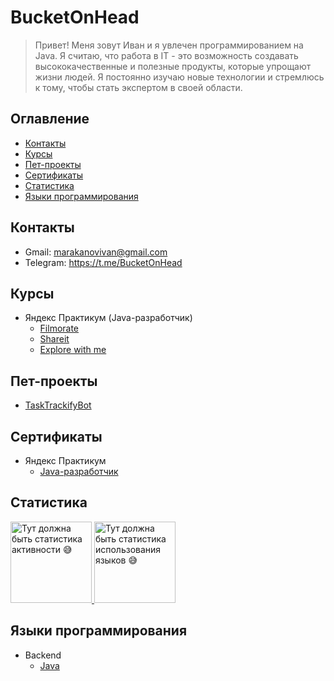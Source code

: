 # BucketOnHead

> Привет! Меня зовут Иван и я увлечен программированием на Java.
> Я считаю, что работа в IT - это возможность создавать
> высококачественные и полезные продукты, которые упрощают жизни людей.
> Я постоянно изучаю новые технологии и стремлюсь к тому,
> чтобы стать экспертом в своей области.

## Оглавление

- [Контакты](#контакты)
- [Курсы](#курсы)
- [Пет-проекты](#пет-проекты)
- [Сертификаты](#сертификаты)
- [Статистика](#статистика)
- [Языки программирования](#языки-программирования)

## Контакты

- Gmail: marakanovivan@gmail.com
- Telegram: https://t.me/BucketOnHead

## Курсы

- Яндекс Практикум (Java-разработчик)
    - [Filmorate](https://github.com/BucketOnHead/java-filmorate)
    - [Shareit](https://github.com/BucketOnHead/java-shareit)
    - [Explore with me](https://github.com/BucketOnHead/java-explore-with-me)

## Пет-проекты

- [TaskTrackifyBot](https://github.com/BucketOnHead/java-task-tracker-telegram-bot/tree/main)

## Сертификаты

- Яндекс Практикум
    - [Java-разработчик](.readme/certificates/yandex/java-developer.pdf)

## Статистика

<a href="https://github-readme-stats.vercel.app/api?username=BucketOnHead&show_icons=true&count_private=true"> 
  <img height='130' src="https://github-readme-stats.vercel.app/api?username=BucketOnHead&show_icons=true&count_private=true&hide=issues,contribs" alt="Тут должна быть статистика активности 😅"/>
</a>
<a href="https://github-readme-stats.vercel.app/api/top-langs/?username=BucketOnHead&layout=compact"> 
  <img height=130 src="https://github-readme-stats.vercel.app/api/top-langs/?username=BucketOnHead&layout=compact" alt="Тут должна быть статистика использования языков 😅"/> 
</a>

## Языки программирования

- Backend
    - [Java](https://github.com/BucketOnHead?tab=repositories&q=&type=&language=java&sort=)
